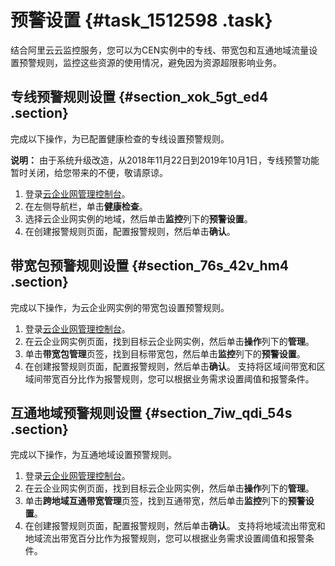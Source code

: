 # 预警设置 {#task_1512598 .task}

结合阿里云云监控服务，您可以为CEN实例中的专线、带宽包和互通地域流量设置预警规则，监控这些资源的使用情况，避免因为资源超限影响业务。

## 专线预警规则设置 {#section_xok_5gt_ed4 .section}

完成以下操作，为已配置健康检查的专线设置预警规则。

**说明：** 由于系统升级改造，从2018年11月22日到2019年10月1日，专线预警功能暂时关闭，给您带来的不便，敬请原谅。

1.  登录[云企业网管理控制台](https://cen.console.aliyun.com/)。
2.  在左侧导航栏，单击**健康检查**。
3.  选择云企业网实例的地域，然后单击**监控**列下的**预警设置**。
4.  在创建报警规则页面，配置报警规则，然后单击**确认**。

## 带宽包预警规则设置 {#section_76s_42v_hm4 .section}

完成以下操作，为云企业网实例的带宽包设置预警规则。

1.  登录[云企业网管理控制台](https://cen.console.aliyun.com/)。
2.  在云企业网实例页面，找到目标云企业网实例，然后单击**操作**列下的**管理**。
3.  单击**带宽包管理**页签，找到目标带宽包，然后单击**监控**列下的**预警设置**。
4.  在创建报警规则页面，配置报警规则，然后单击**确认**。 支持将区域间带宽和区域间带宽百分比作为报警规则，您可以根据业务需求设置阈值和报警条件。

## 互通地域预警规则设置 {#section_7iw_qdi_54s .section}

完成以下操作，为互通地域设置预警规则。

1.  登录[云企业网管理控制台](https://cen.console.aliyun.com/)。
2.  在云企业网实例页面，找到目标云企业网实例，然后单击**操作**列下的**管理**。
3.  单击**跨地域互通带宽管理**页签，找到互通带宽，然后单击**监控**列下的**预警设置**。
4.  在创建报警规则页面，配置报警规则，然后单击**确认**。 支持将地域流出带宽和地域流出带宽百分比作为报警规则，您可以根据业务需求设置阈值和报警条件。

